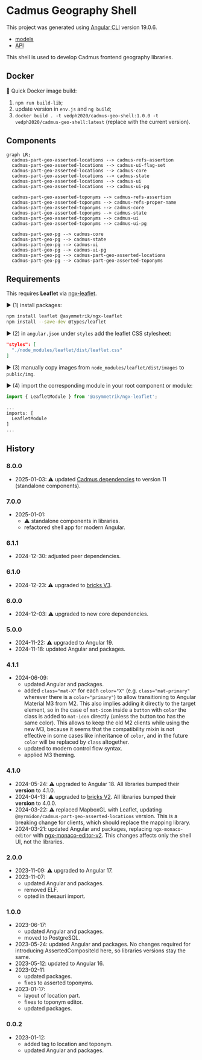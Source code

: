 # Cadmus Geography Shell

This project was generated using [Angular CLI](https://github.com/angular/angular-cli) version 19.0.6.

- [models](https://github.com/vedph/cadmus-geo)
- [API](https://github.com/vedph/cadmus-geo-api)

This shell is used to develop Cadmus frontend geography libraries.

## Docker

🐋 Quick Docker image build:

1. `npm run build-lib`;
2. update version in `env.js` and `ng build`;
3. `docker build . -t vedph2020/cadmus-geo-shell:1.0.0 -t vedph2020/cadmus-geo-shell:latest` (replace with the current version).

## Components

```mermaid
graph LR;
  cadmus-part-geo-asserted-locations --> cadmus-refs-assertion
  cadmus-part-geo-asserted-locations --> cadmus-ui-flag-set
  cadmus-part-geo-asserted-locations --> cadmus-core
  cadmus-part-geo-asserted-locations --> cadmus-state
  cadmus-part-geo-asserted-locations --> cadmus-ui
  cadmus-part-geo-asserted-locations --> cadmus-ui-pg

  cadmus-part-geo-asserted-toponyms --> cadmus-refs-assertion
  cadmus-part-geo-asserted-toponyms --> cadmus-refs-proper-name
  cadmus-part-geo-asserted-toponyms --> cadmus-core
  cadmus-part-geo-asserted-toponyms --> cadmus-state
  cadmus-part-geo-asserted-toponyms --> cadmus-ui
  cadmus-part-geo-asserted-toponyms --> cadmus-ui-pg

  cadmus-part-geo-pg --> cadmus-core
  cadmus-part-geo-pg --> cadmus-state
  cadmus-part-geo-pg --> cadmus-ui
  cadmus-part-geo-pg --> cadmus-ui-pg
  cadmus-part-geo-pg --> cadmus-part-geo-asserted-locations
  cadmus-part-geo-pg --> cadmus-part-geo-asserted-toponyms
```

## Requirements

This requires **Leaflet** via [ngx-leaflet](https://github.com/bluehalo/ngx-leaflet).

▶️ (1) install packages:

```bash
npm install leaflet @asymmetrik/ngx-leaflet
npm install --save-dev @types/leaflet
```

▶️ (2) in `angular.json` under `styles` add the leaflet CSS stylesheet:

```json
"styles": [
  "./node_modules/leaflet/dist/leaflet.css"
]
```

▶️ (3) manually copy images from `node_modules/leaflet/dist/images` to `public/img`.

▶️ (4) import the corresponding module in your root component or module:

```ts
import { LeafletModule } from '@asymmetrik/ngx-leaflet';

...
imports: [
  LeafletModule
]
...
```

## History

### 8.0.0

- 2025-01-03: ⚠️ updated [Cadmus dependencies](https://github.com/vedph/cadmus-shell-v3) to version 11 (standalone components).

### 7.0.0

- 2025-01-01:
  - ⚠️ standalone components in libraries.
  - refactored shell app for modern Angular.

### 6.1.1

- 2024-12-30: adjusted peer dependencies.

### 6.1.0

- 2024-12-23: ⚠️ upgraded to [bricks V3](https://github.com/vedph/cadmus-bricks-shell-v3).

### 6.0.0

- 2024-12-03: ⚠️ upgraded to new core dependencies.

### 5.0.0

- 2024-11-22: ⚠️ upgraded to Angular 19.
- 2024-11-18: updated Angular and packages.

### 4.1.1

- 2024-06-09:
  - updated Angular and packages.
  - added `class="mat-X"` for each `color="X"` (e.g. `class="mat-primary"` wherever there is a `color="primary"`) to allow transitioning to Angular Material M3 from M2. This also implies adding it directly to the target element, so in the case of `mat-icon` inside a `button` with `color` the class is added to `mat-icon` directly (unless the button too has the same color). This allows to keep the old M2 clients while using the new M3, because it seems that the compatibility mixin is not effective in some cases like inheritance of `color`, and in the future `color` will be replaced by `class` altogether.
  - updated to modern control flow syntax.
  - applied M3 theming.

### 4.1.0

- 2024-05-24: ⚠️ upgraded to Angular 18. All libraries bumped their **version** to 4.1.0.
- 2024-04-13: ⚠️ upgraded to [bricks V2](https://github.com/vedph/cadmus-bricks-shell-v2). All libraries bumped their **version** to 4.0.0.
- 2024-03-22: ⚠️ replaced MapboxGL with Leaflet, updating `@myrmidon/cadmus-part-geo-asserted-locations` version. This is a breaking change for clients, which should replace the mapping library.
- 2024-03-21: updated Angular and packages, replacing `ngx-monaco-editor` with [ngx-monaco-editor-v2](https://github.com/miki995/ngx-monaco-editor-v2). This changes affects only the shell UI, not the libraries.

### 2.0.0

- 2023-11-09: ⚠️ upgraded to Angular 17.
- 2023-11-07:
  - updated Angular and packages.
  - removed ELF.
  - opted in thesauri import.

### 1.0.0

- 2023-06-17:
  - updated Angular and packages.
  - moved to PostgreSQL.
- 2023-05-24: updated Angular and packages. No changes required for introducing AssertedCompositeId here, so libraries versions stay the same.
- 2023-05-12: updated to Angular 16.
- 2023-02-11:
  - updated packages.
  - fixes to asserted toponyms.
- 2023-01-17:
  - layout of location part.
  - fixes to toponym editor.
  - updated packages.

### 0.0.2

- 2023-01-12:
  - added tag to location and toponym.
  - updated Angular and packages.
